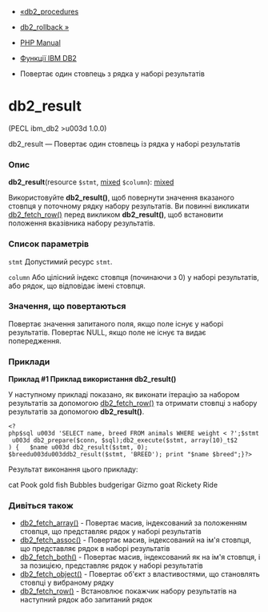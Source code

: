- [«db2_procedures](function.db2-procedures.md)
- [db2_rollback »](function.db2-rollback.md)

- [PHP Manual](index.md)
- [Функції IBM DB2](ref.ibm-db2.md)
- Повертає один стовпець з рядка у наборі результатів

# db2_result

(PECL ibm_db2 \>u003d 1.0.0)

db2_result — Повертає один стовпець із рядка у наборі результатів

### Опис

**db2_result**(resource `$stmt`,
[mixed](language.types.declarations.md#language.types.declarations.mixed)
`$column`):
[mixed](language.types.declarations.md#language.types.declarations.mixed)

Використовуйте **db2_result()**, щоб повернути значення вказаного стовпця
у поточному рядку набору результатів. Ви повинні викликати
[db2_fetch_row()](function.db2-fetch-row.md) перед викликом
**db2_result()**, щоб встановити положення вказівника набору
результатів.

### Список параметрів

`stmt`
Допустимий ресурс `stmt`.

`column`
Або цілісний індекс стовпця (починаючи з 0) у наборі результатів,
або рядок, що відповідає імені стовпця.

### Значення, що повертаються

Повертає значення запитаного поля, якщо поле існує у наборі
результатів. Повертає NULL, якщо поле не існує та видає
попередження.

### Приклади

**Приклад #1 Приклад використання **db2_result()****

У наступному прикладі показано, як виконати ітерацію за набором
результатів за допомогою [db2_fetch_row()](function.db2-fetch-row.md) та
отримати стовпці з набору результатів за допомогою **db2_result()**.

` <?php$sql u003d 'SELECT name, breed FROM animals WHERE weight < ?';$stmt u003d db2_prepare($conn, $sql);db2_execute($stmt, array(10)_t$2 ) {   $name u003d db2_result($stmt, 0); $breedu003du003ddb2_result($stmt, 'BREED'); print "$name $breed";}?> `

Результат виконання цього прикладу:

cat Pook
gold fish Bubbles
budgerigar Gizmo
goat Rickety Ride

### Дивіться також

- [db2_fetch_array()](function.db2-fetch-array.md) - Повертає
масив, індексований за положенням стовпця, що представляє рядок
у наборі результатів
- [db2_fetch_assoc()](function.db2-fetch-assoc.md) - Повертає
масив, індексований на ім'я стовпця, що представляє рядок в
наборі результатів
- [db2_fetch_both()](function.db2-fetch-both.md) - Повертає
масив, індексований як на ім'я стовпця, і за позицією,
представляє рядок у наборі результатів
- [db2_fetch_object()](function.db2-fetch-object.md) - Повертає
об'єкт з властивостями, що становлять стовпці у вибраному рядку
- [db2_fetch_row()](function.db2-fetch-row.md) - Встановлює
покажчик набору результатів на наступний рядок або запитаний
рядок
